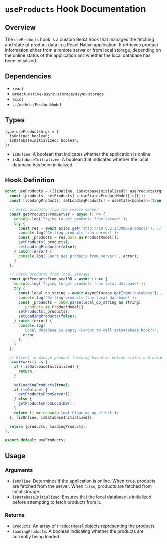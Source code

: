 # `useProducts` Hook Documentation

## Overview

The `useProducts` hook is a custom React hook that manages the fetching and state of product data in a React Native application. It retrieves product information either from a remote server or from local storage, depending on the online status of the application and whether the local database has been initialized.

## Dependencies

- `react`
- `@react-native-async-storage/async-storage`
- `axios`
- `../models/ProductModel`

## Types

```tsx
type useProductsArgs = {
  isOnline: boolean;
  isDatabaseInitialized: boolean;
};
```

- `isOnline`: A boolean that indicates whether the application is online.
- `isDatabaseInitialized`: A boolean that indicates whether the local database has been initialized.

## Hook Definition

```js
const useProducts = ({isOnline, isDatabaseInitialized}: useProductsArgs) => {
  const [products, setProducts] = useState<ProductModel[]>([]);
  const [loadingProducts, setLoadingProducts] = useState<boolean>(true);

  // Fetch products from the remote server
  const getProductsFromServer = async () => {
    console.log(`Trying to get products from server!`);
    try {
      const res = await axios.get('http://10.0.2.2:3000/products'); // Special alias to the host loopback interface
      console.log('Getting products from server!');
      const _products = res.data as ProductModel[];
      setProducts(_products);
      setLoadingProducts(false);
    } catch (error) {
      console.log(`Can't get products from server!`, error);
    }
  };

  // Fetch products from local storage
  const getProductsFromLocalDB = async () => {
    console.log(`Trying to get products from local database!`);
    try {
      const local_db_string = await AsyncStorage.getItem('database'); // if products exist in local storage then simply get them
      console.log('Getting products from local database!');
      const _products = JSON.parse(local_db_string as string)
        .products as ProductModel[];
      setProducts(_products);
      setLoadingProducts(false);
    } catch (error) {
      console.log(
        'Local database is empty (Forgot to call setDatabase hook?)',
        error
      );
    }
  };

  // Effect to manage product fetching based on online status and database initialization
  useEffect(() => {
    if (!isDatabaseInitialized) {
      return;
    }

    setLoadingProducts(true);
    if (isOnline) {
      getProductsFromServer();
    } else {
      getProductsFromLocalDB();
    }
    return () => console.log('Cleaning up effect');
  }, [isOnline, isDatabaseInitialized]);

  return {products, loadingProducts};
};

export default useProducts;
```

## Usage

### Arguments

- `isOnline`: Determines if the application is online. When `true`, products are fetched from the server. When `false`, products are fetched from local storage.
- `isDatabaseInitialized`: Ensures that the local database is initialized before attempting to fetch products from it.

### Returns

- `products`: An array of `ProductModel` objects representing the products.
- `loadingProducts`: A boolean indicating whether the products are currently being loaded.
